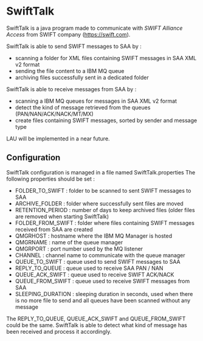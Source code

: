 # SwiftTalk
SwiftTalk is a java program made to communicate with *SWIFT Alliance Access* from SWIFT company (https://swift.com).

SwiftTalk is able to send SWIFT messages to SAA by :
- scanning a folder for XML files containing SWIFT messages in SAA XML v2 format
- sending the file content to a IBM MQ queue
- archiving files successfully sent in a dedicated folder

SwiftTalk is able to receive messages from SAA by :
- scanning a IBM MQ queues for messages in SAA XML v2 format
- detect the kind of message retrieved from the queues (PAN/NAN/ACK/NACK/MT/MX)
- create files containing SWIFT messages, sorted by sender and message type

LAU will be implemented in a near future.

## Configuration
SwiftTalk configuration is managed in a file named SwiftTalk.properties
The following properties should be set :
- FOLDER_TO_SWIFT : folder to be scanned to sent SWIFT messages to SAA
- ARCHIVE_FOLDER : folder where successfully sent files are moved
- RETENTION_PERIOD : number of days to keep archived files (older files are removed when starting SwiftTalk)
- FOLDER_FROM_SWIFT : folder where files containing SWIFT messages received from SAA are created
- QMGRHOST : hostname where the IBM MQ Manager is hosted
- QMGRNAME : name of the queue manager
- QMGRPORT : port number used by the MQ listener
- CHANNEL : channel name to communicate with the queue manager
- QUEUE_TO_SWIFT : queue used to send SWIFT messages to SAA
- REPLY_TO_QUEUE : queue used to receive SAA PAN / NAN
- QUEUE_ACK_SWIFT : queue used to receive SWIFT ACK/NACK
- QUEUE_FROM_SWIFT : queue used to receive SWIFT messages from SAA
- SLEEPING_DURATION : sleeping duration in seconds, used when there is no more file to send and all queues have been scanned without any message

The REPLY_TO_QUEUE, QUEUE_ACK_SWIFT and QUEUE_FROM_SWIFT could be the same. SwiftTalk is able to detect what kind of message has been received and process it accordingly.